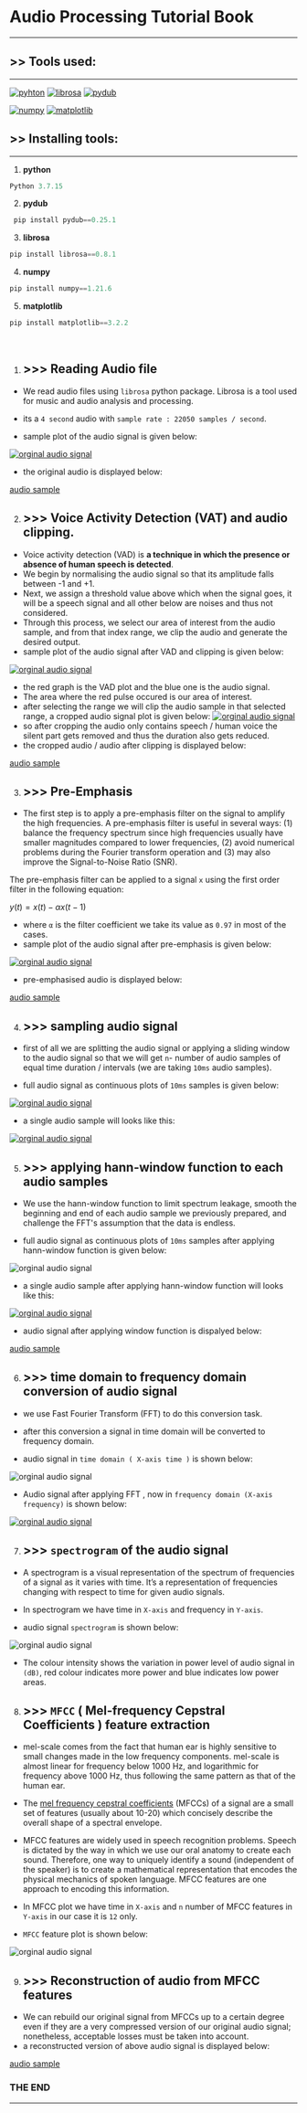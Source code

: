  # Audio Processing Tutorial Book
---

## >> Tools used:
---

[![pyhton](https://www.python.org/static/community_logos/python-logo.png)](https://www.python.org/downloads/release/python-3715/)   [![librosa](https://librosa.org/images/librosa_logo_text.png)](https://librosa.org/)   [![pydub](https://images.g2crowd.com/uploads/product/image/large_detail/large_detail_86c4f17e5b0c4fc3d86420b9c7c5894c/pydub.png)](https://pydub.com/) 

[![numpy](https://ebssistemas.com/file/2021/05/NumPy-200x80.png)](https://numpy.org/)  [![matplotlib](https://matplotlib.org/2.0.2/plot_directive/mpl_examples/api/thumbnails/logo2.png)](https://matplotlib.org/stable/index.html)

## >> Installing tools:
---
1. <b>python</b>
 ```python
 Python 3.7.15
```
2.  <b>pydub</b>
```python
 pip install pydub==0.25.1 
```
3. <b> librosa </b> 
 ```python
 pip install librosa==0.8.1
```
4. <b>numpy</b>
 ```python
 pip install numpy==1.21.6
```
5. <b>matplotlib</b>
 ```python
 pip install matplotlib==3.2.2
```
<br>

1. ## >>> Reading Audio file
* We read audio files using `librosa` python package. Librosa is a tool used for music and audio analysis and processing.

* its a `4 second` audio with `sample rate : 22050 samples / second`.
*  sample plot of the audio signal is given below:
  
[![orginal audio signal](https://raw.githubusercontent.com/Ribin-Baby/Audio-Processing/main/images/1.png)](https://github.com/Ribin-Baby/Audio-Processing/tree/main/images)

* the original audio is displayed below:

[audio sample](https://user-images.githubusercontent.com/115212881/197967862-03e34890-4536-455e-9aad-b1eba1094514.mov)



2. ## >>> Voice Activity Detection (VAT) and audio clipping.
* Voice activity detection (VAD) is **a technique in which the presence or absence of human speech is detected**.
* We begin by normalising the audio signal so that its amplitude falls between -1 and +1.  
* Next, we assign a threshold value above which when the signal goes, it will be a speech signal and all other below are noises and thus not considered.
* Through this process, we select our area of interest from the audio sample, and from that index range, we clip the audio and generate the desired output.
*   sample plot of the audio signal after VAD  and clipping is given below:
  
[![orginal audio signal](https://raw.githubusercontent.com/Ribin-Baby/Audio-Processing/main/images/2.png)](https://github.com/Ribin-Baby/Audio-Processing/tree/main/images)

* the red graph is the VAD plot and the blue one is the audio signal.
* The area where the red pulse occured is our area of interest.
* after selecting the range we will clip the audio sample in that selected range, a cropped audio signal plot is given below:
[![orginal audio signal](https://raw.githubusercontent.com/Ribin-Baby/Audio-Processing/main/images/3.png)](https://github.com/Ribin-Baby/Audio-Processing/tree/main/images)
* so after cropping the audio only contains speech / human voice the silent part gets removed and thus the duration also gets reduced.
*  the cropped audio / audio after clipping is displayed below:

[audio sample](https://user-images.githubusercontent.com/115212881/197990158-d0e9e4ae-dddc-44f0-9988-dbad54480c6b.mov)


3. ## >>> Pre-Emphasis
* The first step is to apply a pre-emphasis filter on the signal to amplify the high frequencies. A pre-emphasis filter is useful in several ways: (1) balance the frequency spectrum since high frequencies usually have smaller magnitudes compared to lower frequencies, (2) avoid numerical problems during the Fourier transform operation and (3) may also improve the Signal-to-Noise Ratio (SNR).

The pre-emphasis filter can be applied to a signal  `x`  using the first order filter in the following equation:

$y(t)=x(t)−αx(t−1)$

* where `α` is the filter coefficient we take its value as `0.97` in most of the cases.
*   sample plot of the audio signal after pre-emphasis is given below:
  
[![orginal audio signal](https://raw.githubusercontent.com/Ribin-Baby/Audio-Processing/main/images/4.png)](https://github.com/Ribin-Baby/Audio-Processing/tree/main/images)

* pre-emphasised audio is displayed below:


[audio sample](https://user-images.githubusercontent.com/115212881/197996125-94f82bd4-176d-49c1-b9a7-53e48fe9fa2c.mov)

4. ## >>> sampling audio signal
* first of all we are splitting the audio signal or applying a sliding window to the audio signal so that we will get `n`- number of audio samples of equal time duration / intervals (we are taking `10ms` audio samples).

*   full audio signal as continuous plots of `10ms` samples is given below:
  
[![orginal audio signal](https://raw.githubusercontent.com/Ribin-Baby/Audio-Processing/main/images/frame.gif)](https://github.com/Ribin-Baby/Audio-Processing/tree/main/images/frame.gif)

* a single audio sample will looks like this:

[![orginal audio signal](https://raw.githubusercontent.com/Ribin-Baby/Audio-Processing/main/images/6.png)](https://github.com/Ribin-Baby/Audio-Processing/tree/main/images)


5. ## >>> applying hann-window function to each audio samples
* We use the hann-window function to limit spectrum leakage, smooth the beginning and end of each audio sample we previously prepared, and challenge the FFT's assumption that the data is endless.

*   full audio signal as continuous plots of `10ms` samples  after applying hann-window function is given below:
  
![orginal audio signal](https://raw.githubusercontent.com/Ribin-Baby/Audio-Processing/main/images/windows.gif)
* a single audio sample  after applying hann-window function will looks like this:

[![orginal audio signal](https://raw.githubusercontent.com/Ribin-Baby/Audio-Processing/main/images/7.png)](https://github.com/Ribin-Baby/Audio-Processing/tree/main/images)


* audio signal after applying window function is dispalyed below:

[audio sample](https://user-images.githubusercontent.com/115212881/198013223-fdf9dc17-0994-4526-ba01-409dc48aa690.mov)

6. ## >>> time domain to frequency domain conversion of audio signal
* we use Fast Fourier Transform (FFT) to do this conversion task. 
* after this conversion a signal in time domain will be converted to frequency domain. 

*   audio signal in `time domain ( X-axis time )` is shown below:
  
![orginal audio signal](https://raw.githubusercontent.com/Ribin-Baby/Audio-Processing/main/images/1.png)
* Audio signal after applying FFT , now in `frequency domain (X-axis frequency)` is shown below:

[![orginal audio signal](https://raw.githubusercontent.com/Ribin-Baby/Audio-Processing/main/images/5.png)](https://github.com/Ribin-Baby/Audio-Processing/tree/main/images)

7. ## >>> `spectrogram` of the audio signal
* A spectrogram is a visual representation of the spectrum of frequencies of a signal as it varies with time. It’s a representation of frequencies changing with respect to time for given audio signals.
* In spectrogram we have time in `X-axis` and frequency in `Y-axis`.


*   audio signal `spectrogram` is shown below:
  
![orginal audio signal](https://raw.githubusercontent.com/Ribin-Baby/Audio-Processing/main/images/9.png)
* The colour intensity shows the variation in power level of audio signal in `(dB)`, red colour indicates more power and blue indicates low power areas.

8. ## >>> `MFCC` ( Mel-frequency Cepstral Coefficients ) feature extraction
* mel-scale comes from the fact that human ear is highly sensitive to small changes made in the low frequency components. mel-scale is almost linear for frequency below 1000 Hz, and logarithmic for frequency above 1000 Hz, thus following the same pattern as that of the human ear.
* The [mel frequency cepstral coefficients](https://en.wikipedia.org/wiki/Mel-frequency_cepstrum) (MFCCs) of a signal are a small set of features (usually about 10-20) which concisely describe the overall shape of a spectral envelope.
* MFCC features are widely used in speech recognition problems. Speech is dictated by the way in which we use our oral anatomy to create each sound. Therefore, one way to uniquely identify a sound (independent of the speaker) is to create a mathematical representation that encodes the physical mechanics of spoken language. MFCC features are one approach to encoding this information.
* In MFCC plot we have time in `X-axis` and `n` number of MFCC features  in `Y-axis` in our case it is `12` only.


*   `MFCC` feature plot is shown below:
  
![orginal audio signal](https://raw.githubusercontent.com/Ribin-Baby/Audio-Processing/main/images/11.png)

9. ## >>> Reconstruction of audio from MFCC features
* We can rebuild our original signal from MFCCs up to a certain degree even if they are a very compressed version of our original audio signal; nonetheless, acceptable losses must be taken into account.
*  a reconstructed version of above audio signal is displayed below:

[audio sample](https://user-images.githubusercontent.com/115212881/198025434-f1d60eb5-5f70-449c-9f84-c630980dee05.mov)

### THE END
___








